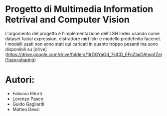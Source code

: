 # Progetto di Multimedia Information Retrival and Computer Vision

L'argomento del progetto è l'implementazione dell'LSH Index usando come dataset facial expression, distrattore mirflickr e modello predefinito facenet.
I modelli usati non sono stati qui caricati in quanto troppo pesanti ma sono disponibili su [drive] (https://drive.google.com/drive/folders/1IrDGYaOd_7sICD_EFnZIaiOAtwpfZeii?usp=sharing)

# Autori:

- Fabiana Ritorti
- Lorenzo Pasco
- Guido Gagliardi
- Matteo Dessì
